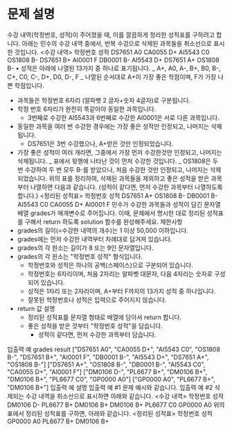 # 문제 설명

수강 내역(학정번호, 성적)이 주어졌을 때, 이를 깔끔하게 정리한 성적표를 구하려고 합니다. 아래는 민수의 수강 내역 중에서, 반복 수강으로 삭제된 과목들을 취소선으로 표시한 것입니다.
<수강 내역>
학정번호 성적
DS7651 A0
CA0055 D+
AI5543 C0
OS1808 B-
DS7651 B+
AI0001 F
DB0001 B-
AI5543 D+
DS7651 A+
OS1808 B-
• 성적은 아래에 나열된 13가지 중 하나로 표기됩니다.
_ A+, A0, A-, B+, B0, B-, C+, C0, C-, D+, D0, D-, F
_ 나열된 순서대로 A+이 가장 좋은 학점이며, F가 가장 나쁜 학점입니다.

- 과목들은 학정번호 6자리 (알파벳 2 글자+숫자 4글자)로 구분됩니다.
- 학정 번호 6자리가 완전히 똑같아야 동일한 과목입니다.
  - 3번째로 수강한 AI5543과 6번째로 수강한 AI0001은 서로 다른 과목입니다.
- 동일한 과목을 여러 번 수강한 경우에는 가장 좋은 성적만 인정되고, 나머지는 삭제됩니다.
  - DS7651은 3번 수강했으나, A+받은 것만 인정되었습니다.
- 가장 좋은 성적이 여러 개라면, 그중에서 가장 먼저 수강한것만 인정되고, 나머지는 삭제됩니다.
  _ 표에서 윗행에 나타난 것이 먼저 수강한 것입니다.
  _ OS1808은 두 번 수강하여 두 번 모두 B-를 받았으나, 처음 수강한 것만 인정되고, 나머지는 삭제되었습니다.
  위의 표를 정리하여, 삭제된 과목들을 제외하고 좋은 성적을 받은 과목부터 나열하면 다음과 같습니다. (성적이 같다면, 먼저 수강한 과목부터 나열하도록 합니다.)
  <정리된 성적표>
  학정번호 성적
  DS7651 A+
  OS1808 B-
  DB0001 B-
  AI5543 C0
  CA0055 D+
  AI0001 F
  민수가 수강한 과목들과 성적이 담긴 문자열 배열 grades가 매개변수로 주어집니다. 이때, 문제에서 명시한 대로 정리된 성적표를 구해서 return 하도록 solution 함수를 완성해주세요.
  제한사항
- grades의 길이(=수강한 내역의 개수)는 1 이상 50,000 이하입니다.
- grades에는 먼저 수강한 내역부터 차례대로 담겨져 있습니다.
- grades의 각 원소는 길이가 8 또는 9인 문자열입니다.
- grades의 각 원소는 "학정번호 성적" 형식입니다.
  - 학정번호와 성적은 하나의 공백(스페이스)으로 구분되어 있습니다.
  - 학정번호는 6자리이며, 처음 2자리는 알파벳 대문자, 다음 4자리는 숫자로 구성되어 있습니다.
  - 성적은 1자리 또는 2자리이며, A+부터 F까지의 13가지 성적 중 하나입니다.
  - 잘못된 학정번호나 성적은 입력으로 주어지지 않습니다.
- return 값 설명
  - 정리된 성적표를 문자열 형태로 배열에 담아서 return 합니다.
  - 좋은 성적을 받은 것부터 "학정번호 성적"을 담습니다.
    - 성적이 같다면, 먼저 수강한 과목부터 담습니다.

입출력 예
grades result
["DS7651 A0", "CA0055 D+", "AI5543 C0", "OS1808 B-", "DS7651 B+", "AI0001 F", "DB0001 B-", "AI5543 D+", "DS7651 A+", "OS1808 B-"] ["DS7651 A+", "OS1808 B-", "DB0001 B-", "AI5543 C0", "CA0055 D+", "AI0001 F"]
["DM0106 D-", "PL6677 B+", "DM0106 B+", "DM0106 B+", "PL6677 C0", "GP0000 A0"] ["GP0000 A0", "PL6677 B+", "DM0106 B+"]
입출력 예 설명
입출력 예 #1 문제 예시와 같습니다.
입출력 예 #2 삭제되는 수강 내역을 취소선으로 표시하면 아래와 같습니다.
<수강 내역>
학정번호 성적
DM0106 D-
PL6677 B+
DM0106 B+
DM0106 B+
PL6677 C0
GP0000 A0
위의 표에서 정리된 성적표를 구하면, 아래와 같습니다.
<정리된 성적표>
학정번호 성적
GP0000 A0
PL6677 B+
DM0106 B+
